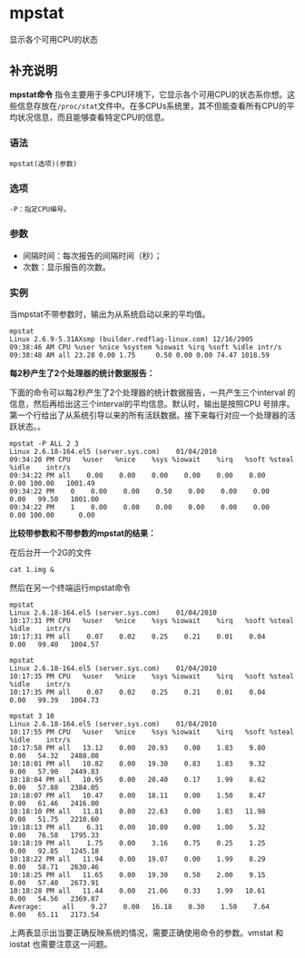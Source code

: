 mpstat
===

显示各个可用CPU的状态

## 补充说明

**mpstat命令** 指令主要用于多CPU环境下，它显示各个可用CPU的状态系你想。这些信息存放在`/proc/stat`文件中。在多CPUs系统里，其不但能查看所有CPU的平均状况信息，而且能够查看特定CPU的信息。

### 语法  

```
mpstat(选项)(参数)
```

### 选项  

```
-P：指定CPU编号。
```

### 参数  

*   间隔时间：每次报告的间隔时间（秒）；
*   次数：显示报告的次数。

### 实例  

当mpstat不带参数时，输出为从系统启动以来的平均值。

```
mpstat
Linux 2.6.9-5.31AXsmp (builder.redflag-linux.com) 12/16/2005
09:38:46 AM CPU %user %nice %system %iowait %irq %soft %idle intr/s
09:38:48 AM all 23.28 0.00 1.75     0.50 0.00 0.00 74.47 1018.59
```

 **每2秒产生了2个处理器的统计数据报告：** 

下面的命令可以每2秒产生了2个处理器的统计数据报告，一共产生三个interval 的信息，然后再给出这三个interval的平均信息。默认时，输出是按照CPU 号排序。第一个行给出了从系统引导以来的所有活跃数据。接下来每行对应一个处理器的活跃状态。。

```
mpstat -P ALL 2 3
Linux 2.6.18-164.el5 (server.sys.com)    01/04/2010
09:34:20 PM CPU   %user   %nice    %sys %iowait    %irq   %soft %steal   %idle    intr/s
09:34:22 PM all    0.00    0.00    0.00    0.00    0.00    0.00    0.00 100.00   1001.49
09:34:22 PM    0    0.00    0.00    0.50    0.00    0.00    0.00    0.00   99.50   1001.00
09:34:22 PM    1    0.00    0.00    0.00    0.00    0.00    0.00    0.00 100.00      0.00
```

 **比较带参数和不带参数的mpstat的结果：** 

在后台开一个2G的文件

```
cat 1.img &
```

然后在另一个终端运行mpstat命令

```
mpstat
Linux 2.6.18-164.el5 (server.sys.com)    01/04/2010
10:17:31 PM CPU   %user   %nice    %sys %iowait    %irq   %soft %steal   %idle    intr/s
10:17:31 PM all    0.07    0.02    0.25    0.21    0.01    0.04    0.00   99.40   1004.57
```

```
mpstat
Linux 2.6.18-164.el5 (server.sys.com)    01/04/2010
10:17:35 PM CPU   %user   %nice    %sys %iowait    %irq   %soft %steal   %idle    intr/s
10:17:35 PM all    0.07    0.02    0.25    0.21    0.01    0.04    0.00   99.39   1004.73
```

```
mpstat 3 10
Linux 2.6.18-164.el5 (server.sys.com)    01/04/2010
10:17:55 PM CPU   %user   %nice    %sys %iowait    %irq   %soft %steal   %idle    intr/s
10:17:58 PM all   13.12    0.00   20.93    0.00    1.83    9.80    0.00   54.32   2488.08
10:18:01 PM all   10.82    0.00   19.30    0.83    1.83    9.32    0.00   57.90   2449.83
10:18:04 PM all   10.95    0.00   20.40    0.17    1.99    8.62    0.00   57.88   2384.05
10:18:07 PM all   10.47    0.00   18.11    0.00    1.50    8.47    0.00   61.46   2416.00
10:18:10 PM all   11.81    0.00   22.63    0.00    1.83   11.98    0.00   51.75   2210.60
10:18:13 PM all    6.31    0.00   10.80    0.00    1.00    5.32    0.00   76.58   1795.33
10:18:19 PM all    1.75    0.00    3.16    0.75    0.25    1.25    0.00   92.85   1245.18
10:18:22 PM all   11.94    0.00   19.07    0.00    1.99    8.29    0.00   58.71   2630.46
10:18:25 PM all   11.65    0.00   19.30    0.50    2.00    9.15    0.00   57.40   2673.91
10:18:28 PM all   11.44    0.00   21.06    0.33    1.99   10.61    0.00   54.56   2369.87
Average:     all    9.27    0.00   16.18    0.30    1.50    7.64    0.00   65.11   2173.54
```

上两表显示出当要正确反映系统的情况，需要正确使用命令的参数。vmstat 和iostat 也需要注意这一问题。


<!-- Linux命令行搜索引擎：https://jaywcjlove.github.io/linux-command/ -->